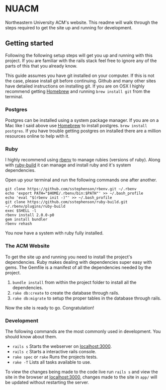 # NUACM

Northeastern University ACM's website. This readme will walk through the steps required to get the site up and running for development.

## Getting started

Following the following setup steps will get you up and running with this project. If you are familiar with the rails stack feel free to ignore any of the parts of this that you already know.

This guide assumes you have git installed on your computer. If this is not the case, please install git before continuing. Github and many other sites have detailed instructions on installing git. If you are on OSX I highly recommend getting [Homebrew](http://brew.sh) and running `brew install git` from the terminal.

### Postgres

Postgres can be installed using a system package manager. If you are on a Mac like I said above use [Homebrew](http://brew.sh) to install postgres. `brew install postgres`. If you have trouble getting postgres on installed there are a million resources online to help with it.

### Ruby

I highly recommend using [rbenv](https://github.com/sstephenson/rbenv) to manage rubies (versions of ruby). Along with [ruby-build](https://github.com/sstephenson/ruby-build) it can manage and install ruby and it's system dependencies.

Open up your terminal and run the following commands one after another.

    git clone https://github.com/sstephenson/rbenv.git ~/.rbenv
    echo 'export PATH="$HOME/.rbenv/bin:$PATH"' >> ~/.bash_profile
    echo 'eval "$(rbenv init -)"' >> ~/.bash_profile
    git clone https://github.com/sstephenson/ruby-build.git ~/.rbenv/plugins/ruby-build
    exec $SHELL -l
    rbenv install 2.0.0-p0
    gem install bundler
    rbenv rehash

You now have a system with ruby fully installed.

### The ACM Website

To get the site up and running you need to install the project's dependencies. Ruby makes dealing with dependencies super easy with gems. The Gemfile is a manifest of all the dependencies needed by the project.

1. `bundle install` from within the project folder to install all the dependencies.
2. `rake db:create` to create the database through rails.
3. `rake db:migrate` to setup the proper tables in the database through rails.

Now the site is ready to go. Congratulation!

### Development

The following commands are the most commonly used in development. You should know about them.

* `rails s` Starts the webserver on [localhost:3000](http://localhost:3000).
* `rails c` Starts a interactive rails console.
* `rake spec` or `rake` Runs the projects tests.
* `rake -T` Lists all tasks available to use.

To view the changes being made to the code live run `rails s` and view the site in the browser at [localhost:3000](http://localhost:3000), changes made to the site in `app/` will be updated without restarting the server.
